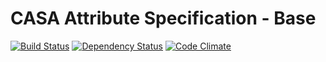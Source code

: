 # CASA Attribute Specification - Base

[![Build Status](https://travis-ci.org/AppSharing/casa-attribute.png)](https://travis-ci.org/AppSharing/casa-attribute)  [![Dependency Status](https://gemnasium.com/AppSharing/casa-attribute.png)](https://gemnasium.com/AppSharing/casa-attribute) [![Code Climate](https://codeclimate.com/github/AppSharing/casa-attribute.png)](https://codeclimate.com/github/AppSharing/casa-attribute)
